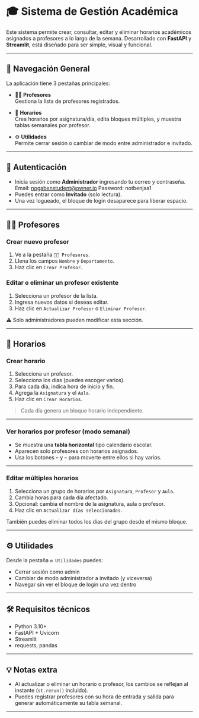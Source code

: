 # 🎓 Sistema de Gestión Académica

Este sistema permite crear, consultar, editar y eliminar horarios académicos asignados a profesores a lo largo de la semana. Desarrollado con **FastAPI** y **Streamlit**, está diseñado para ser simple, visual y funcional.

---

## 🧭 Navegación General

La aplicación tiene 3 pestañas principales:

- 👨‍🏫 **Profesores**  
  Gestiona la lista de profesores registrados.

- 📅 **Horarios**  
  Crea horarios por asignatura/día, edita bloques múltiples, y muestra tablas semanales por profesor.

- ⚙️ **Utilidades**  
  Permite cerrar sesión o cambiar de modo entre administrador e invitado.

---

## 🔐 Autenticación

- Inicia sesión como **Administrador** ingresando tu correo y contraseña. Email: nogabenstudent@owner.io Password: notbenjaa1
- Puedes entrar como **Invitado** (solo lectura).
- Una vez logueado, el bloque de login desaparece para liberar espacio.

---

## 👨‍🏫 Profesores

### Crear nuevo profesor

1. Ve a la pestaña `👨‍🏫 Profesores`.
2. Llena los campos `Nombre` y `Departamento`.
3. Haz clic en `Crear Profesor`.

### Editar o eliminar un profesor existente

1. Selecciona un profesor de la lista.
2. Ingresa nuevos datos si deseas editar.
3. Haz clic en `Actualizar Profesor` o `Eliminar Profesor`.

⚠️ Solo administradores pueden modificar esta sección.

---

## 📅 Horarios

### Crear horario

1. Selecciona un profesor.
2. Selecciona los días (puedes escoger varios).
3. Para cada día, indica hora de inicio y fin.
4. Agrega la `Asignatura` y el `Aula`.
5. Haz clic en `Crear Horarios`.

> Cada día genera un bloque horario independiente.

---

### Ver horarios por profesor (modo semanal)

- Se muestra una **tabla horizontal** tipo calendario escolar.
- Aparecen solo profesores con horarios asignados.
- Usa los botones `⬅️` y `➡️` para moverte entre ellos si hay varios.

---

### Editar múltiples horarios

1. Selecciona un grupo de horarios por `Asignatura`, `Profesor` y `Aula`.
2. Cambia horas para cada día afectado.
3. Opcional: cambia el nombre de la asignatura, aula o profesor.
4. Haz clic en `Actualizar días seleccionados`.

También puedes eliminar todos los días del grupo desde el mismo bloque.

---

## ⚙️ Utilidades

Desde la pestaña `⚙️ Utilidades` puedes:

- Cerrar sesión como admin
- Cambiar de modo administrador a invitado (y viceversa)
- Navegar sin ver el bloque de login una vez dentro

---

## 🛠️ Requisitos técnicos

- Python 3.10+
- FastAPI + Uvicorn
- Streamlit
- requests, pandas

---

## 💡 Notas extra

- Al actualizar o eliminar un horario o profesor, los cambios se reflejan al instante (`st.rerun()` incluido).
- Puedes registrar profesores con su hora de entrada y salida para generar automáticamente su tabla semanal.

---
